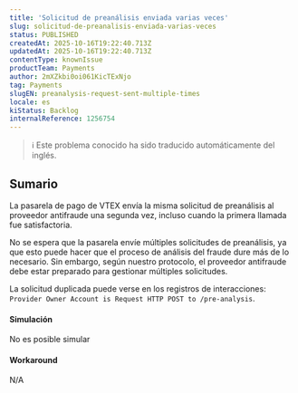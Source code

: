 ```yaml
---
title: 'Solicitud de preanálisis enviada varias veces'
slug: solicitud-de-preanalisis-enviada-varias-veces
status: PUBLISHED
createdAt: 2025-10-16T19:22:40.713Z
updatedAt: 2025-10-16T19:22:40.713Z
contentType: knownIssue
productTeam: Payments
author: 2mXZkbi0oi061KicTExNjo
tag: Payments
slugEN: preanalysis-request-sent-multiple-times
locale: es
kiStatus: Backlog
internalReference: 1256754
---
```


>ℹ️ Este problema conocido ha sido traducido automáticamente del inglés.

## Sumario


La pasarela de pago de VTEX envía la misma solicitud de preanálisis al proveedor antifraude una segunda vez, incluso cuando la primera llamada fue satisfactoria.

No se espera que la pasarela envíe múltiples solicitudes de preanálisis, ya que esto puede hacer que el proceso de análisis del fraude dure más de lo necesario. Sin embargo, según nuestro protocolo, el proveedor antifraude debe estar preparado para gestionar múltiples solicitudes.

La solicitud duplicada puede verse en los registros de interacciones:
`Provider Owner Account is Request HTTP POST to /pre-analysis`.


#### Simulación


No es posible simular


#### Workaround


N/A




